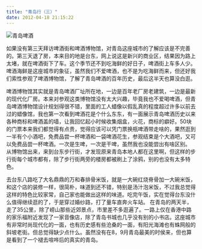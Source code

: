 ```yaml
---
title: "青岛行（三）"
date: 2012-04-18 21:15:22
---
```


![](../../../images/2012/04/IMG_1182.jpg "青岛啤酒")

如果没有第三天拜访啤酒街和啤酒博物馆，对青岛这座城市的了解应该是不完善的。第三天退了房，本来目的地是台东，网上说这是新兴的商业区，结果因为路上太堵，就在啤酒街下了车。这个季节还不到吃海鲜的好日子，啤酒街上车多人少。啤酒海鲜是这座城市的象征，虽然我们不爱啤酒，也不是为吃海鲜而来，但还好我们索性参观了啤酒博物馆，了解了青岛啤酒的百年历史，最后这半天也算没白逛。 

啤酒博物馆其实就是青岛啤酒厂址所在地，一边是百年老厂房老建筑，一边是最新的现代化厂房。本来对参观这类博物馆没有太大兴趣，毕竟我也不爱喝啤酒，但青岛啤酒博物馆设计规划得很不错，里面的工人蜡像以假乱真的程度超过许多以前去过的蜡像馆，我也第一次看到啤酒花是个什么东东，有一面展示青岛啤酒历史以来各种商标和啤酒盖的墙，让我回忆起小时候收集烟盒，火花，商标的癖好。50块的门票本来我们都觉得有点贵，觉得应该可以凭门票换瓶啤酒带走啥的，果然逛到一半有个小酒吧，免费品尝一杯啤酒和一袋啤酒花生，参观结束是个大酒吧，又可以免费品尝一杯啤酒。一次是生啤，一次是干啤，虽然我也没能尝出有啥区别。 从博物馆出来，来到台东步行街，才发现原来青岛本地人都在这里啊，但这样的步行街每个城市都有，除了步行街两旁的楼房都被刷上了涂鸦，别的也没有太多特色。

去台东八路吃了大名鼎鼎的万和春排骨米饭，就是一大碗红烧脊骨加一大碗米饭，和这个店的装修一样，很简朴，味道到还不错，特别是汤汁泡米饭，不过我总觉得这样的特色比较家常，自己家也能做出这样的味道。吃完午饭，实在觉得台东没什么值得继续逛的了，于是穿过婚纱路，打了量车直奔火车站。 在青岛的两天半，走了35公里，除了崂山那些近郊景点，市里差不多逛遍了。一路上仅在香港中路的家乐福附近发现了一家音像店，除了青岛书城也几乎没有别的小书店。这座城市有非常时尚现代化的一面，也有历史感有些沧桑的一面，有阳光海滩也有蛛网般的斜坡老街。但总觉得缺少点什么。虽然没有在8，9月青岛最美的时侯来，但也算是看到了一个褪去喧哗后的真实的青岛。